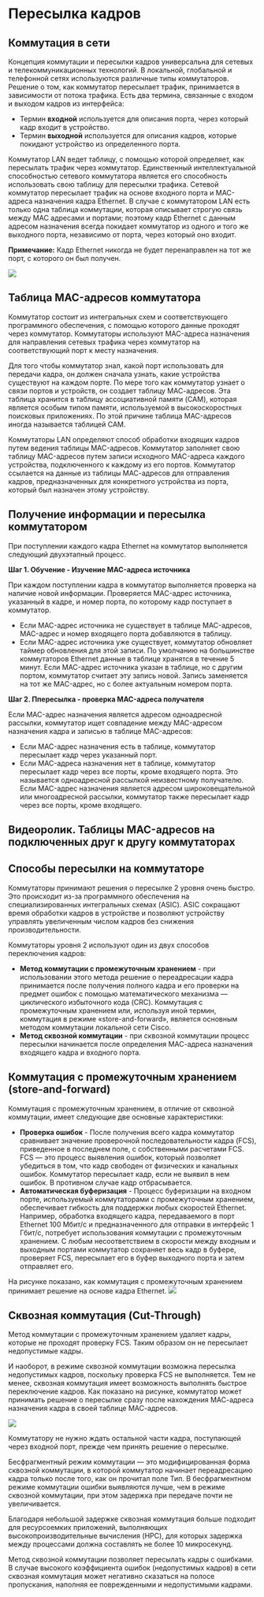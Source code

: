 # Пересылка кадров

<!-- 2.1.1 -->
## Коммутация в сети
Концепция коммутации и пересылки кадров универсальна для сетевых и телекоммуникационных технологий. В локальной, глобальной и телефонной сетях используются различные типы коммутаторов.
Решение о том, как коммутатор пересылает трафик, принимается в зависимости от потока трафика. Есть два термина, связанные с входом и выходом кадров из интерфейса:
- Термин **входной** используется для описания порта, через который кадр входит в устройство.
- Термин **выходной** используется для описания кадров, которые покидают устройство из определенного порта.

Коммутатор LAN ведет таблицу, с помощью которой определяет, как пересылать трафик через коммутатор. Единственный интеллектуальной способностью сетевого коммутатора является его способность использовать свою таблицу для пересылки трафика. Сетевой коммутатор пересылает трафик на основе входного порта и MAC-адреса назначения кадра Ethernet. В случае с коммутатором LAN есть только одна таблица коммутации, которая описывает строгую связь между MAC адресами и портами; поэтому кадр Ethernet с данным адресом назначения всегда покидает коммутатор из одного и того же выходного порта, независимо от порта, через который оно входит.

**Примечание:** Кадр Ethernet никогда не будет перенаправлен на тот же порт, с которого он был получен.

![](./assets/2.1.1.gif)

<!-- 2.1.2 -->
## Таблица MAC-адресов коммутатора

Коммутатор состоит из интегральных схем и соответствующего программного обеспечения, с помощью которого данные проходят через коммутатор. Коммутаторы используют MAC-адреса назначения для направления сетевых трафика через коммутатор на соответствующий порт к месту назначения.

Для того чтобы коммутатор знал, какой порт использовать для передачи кадра, он должен сначала узнать, какие устройства существуют на каждом порте. По мере того как коммутатор узнает о связи портов и устройств, он создает таблицу МАС-адресов. Эта таблица хранится в таблицу ассоциативной памяти (CAM), которая является особым типом памяти, используемой в высокоскоростных поисковых приложениях. По этой причине таблица MAC-адресов иногда называется таблицей CAM.

Коммутаторы LAN определяют способ обработки входящих кадров путем ведения таблицы MAC-адресов. Коммутатор заполняет свою таблицу MAC-адресов путем записи исходного MAC-адреса каждого устройства, подключенного к каждому из его портов. Коммутатор ссылается на данные из таблицы МАС-адресов для отправления кадров, предназначенных для конкретного устройства из порта, который был назначен этому устройству.

<!-- 2.1.3 -->
## Получение информации и пересылка коммутатором
При поступлении каждого кадра Ethernet на коммутатор выполняется следующий двухэтапный процесс.

**Шаг 1. Обучение - Изучение MAC-адреса источника**

При каждом поступлении кадра в коммутатор выполняется проверка на наличие новой информации. Проверяется MAC-адрес источника, указанный в кадре, и номер порта, по которому кадр поступает в коммутатор.

- Если MAC-адрес источника не существует в таблице MAC-адресов, MAC-адрес и номер входящего порта добавляются в таблицу.
- Если MAC-адрес источника уже существует, коммутатор обновляет таймер обновления для этой записи. По умолчанию на большинстве коммутаторов Ethernet данные в таблице хранятся в течение 5 минут. Если MAC-адрес источника указан в таблице, но с другим портом, коммутатор считает эту запись новой. Запись заменяется на тот же MAC-адрес, но с более актуальным номером порта.

**Шаг 2. Ппересылка - проверка MAC-адреса получателя**

Если MAC-адрес назначения является адресом одноадресной рассылки, коммутатор ищет совпадение между MAC-адресом назначения кадра и записью в таблице MAC-адресов:

- Если MAC-адрес назначения есть в таблице, коммутатор пересылает кадр через указанный порт.
- Если MAC-адреса назначения нет в таблице, коммутатор пересылает кадр через все порты, кроме входящего порта. Это называется одноадресной рассылкой неизвестному получателю. Если MAC-адрес назначения является адресом широковещательной или многоадресной рассылки, коммутатор также пересылает кадр через все порты, кроме входящего.

<!-- 2.1.4 -->
## Видеоролик. Таблицы MAC-адресов на подключенных друг к другу коммутаторах


<!-- 2.1.5 -->
## Способы пересылки на коммутаторе

Коммутаторы принимают решения о пересылке 2 уровня очень быстро. Это происходит из-за программного обеспечения на специализированных интегральных схемах (ASIC). ASIC сокращают время обработки кадров в устройстве и позволяют устройству управлять увеличенным числом кадров без снижения производительности.

Коммутаторы уровня 2 используют один из двух способов переключения кадров:

- **Метод коммутации с промежуточным хранением** - при использовании этого метода решение о переадресации кадра принимается после получения полного кадра и его проверки на предмет ошибок с помощью математического механизма — циклического избыточного кода (CRC). Коммутация с промежуточным хранением или, используя иной термин, коммутация в режиме «store-and-forward», является основным методом коммутации локальной сети Cisco.
- **Метод сквозной коммутации** - при сквозной коммутации процесс пересылки начинается после определения МАС-адреса назначения входящего кадра и входного порта.

<!-- 2.1.6 -->
## Коммутация с промежуточным хранением (store-and-forward)
Коммутация с промежуточным хранением, в отличие от сквозной коммутации, имеет следующие две основные характеристики:

- **Проверка ошибок** - После получения всего кадра коммутатор сравнивает значение проверочной последовательности кадра (FCS), приведенное в последнем поле, с собственными расчетами FCS. FCS — это процесс выявления ошибок, который позволяет убедиться в том, что кадр свободен от физических и канальных ошибок. Коммутатор пересылает кадр, если не выявил в нем ошибок. В противном случае кадр отбрасывается.
- **Автоматическая буферизация** - Процесс буферизации на входном порте, используемый коммутаторами с промежуточным хранением, обеспечивает гибкость для поддержки любых скоростей Ethernet. Например, обработка входящего кадра, передаваемого в порт Ethernet 100 Мбит/с и предназначенного для отправки в интерфейс 1 Гбит/с, потребует использования коммутации с промежуточным хранением. С любым несоответствием в скорости между входным и выходным портами коммутатор сохраняет весь кадр в буфере, проверяет FCS, пересылает его в буфер выходного порта и затем отправляет его.

На рисунке показано, как коммутация с промежуточным хранением принимает решение на основе кадра Ethernet.
![](./assets/2.1.6.png)

<!-- 2.1.7 -->
## Сквозная коммутация (Cut-Through)

Метод коммутации с промежуточным хранением удаляет кадры, которые не проходят проверку FCS. Таким образом он не пересылает недопустимые кадры.

И наоборот, в режиме сквозной коммутации возможна пересылка недопустимых кадров, поскольку проверка FCS не выполняется. Тем не менее, сквозная коммутация имеет возможность выполнять быстрое переключение кадров. Как показано на рисунке, коммутатор может принимать решение о пересылке сразу после нахождения МАС-адреса назначения кадра в своей таблице МАС-адресов.

![](./assets/2.1.7.png)

Коммутатору не нужно ждать остальной части кадра, поступающей через входной порт, прежде чем принять решение о пересылке.

Бесфрагментный режим коммутации — это модифицированная форма сквозной коммутации, в которой коммутатор начинает переадресацию кадра только после того, как он прочитал поле Тип. В бесфрагментном режиме коммутации ошибки выявляются лучше, чем в режиме сквозной коммутации, при этом задержка при передаче почти не увеличивается.

Благодаря небольшой задержке сквозная коммутация больше подходит для ресурсоемких приложений, выполняющих высокопроизводительные вычисления (HPC), для которых задержка между процессами должна составлять не более 10 микросекунд.

Метод сквозной коммутации позволяет пересылать кадры с ошибками. В случае высокого коэффициента ошибок (недопустимых кадров) в сети сквозная коммутация может негативно сказаться на полосе пропускания, наполняя ее поврежденными и недопустимыми кадрами.

<!-- 2.1.8 -->